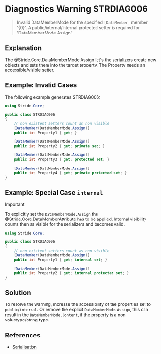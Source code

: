 # Diagnostics Warning STRDIAG006

> Invalid DataMemberMode for the specified `[DataMember]` member '{0}'. A public/internal/internal protected setter is required for 'DataMemberMode.Assign'.

## Explanation

The @Stride.Core.DataMemberMode.Assign let's the serializers create new objects and sets them into the target property. The Property needs an accessible/visible setter.

## Example: Invalid Cases

The following example generates STRDIAG006:

```csharp
using Stride.Core;

public class STRDIAG006
{
    // non existent setters count as non visible
    [DataMember(DataMemberMode.Assign)]
    public int Property1 { get; }

    [DataMember(DataMemberMode.Assign)]
    public int Property2 { get; private set; }
    
    [DataMember(DataMemberMode.Assign)]
    public int Property3 { get; protected set; }
    
    [DataMember(DataMemberMode.Assign)]
    public int Property4 { get; private protected set; }
}
```

## Example: Special Case `internal`

> [!IMPORTANT]
> To explicitly set the `DataMemberMode.Assign` the @Stride.Core.DataMemberAttribute has to be applied.
> Internal visibility counts then as visible for the serializers and becomes valid.

```csharp
using Stride.Core;

public class STRDIAG006
{
    // non existent setters count as non visible
    [DataMember(DataMemberMode.Assign)]
    public int Property1 { get; internal set; }

    [DataMember(DataMemberMode.Assign)]
    public int Property2 { get; internal protected set; }
}
```

## Solution

To resolve the warning, increase the accessibility of the properties set to `public`/`internal`. Or remove the explicit `DataMemberMode.Assign`, this can result in the `DataMemberMode.Content`, if the property is a non valuetype/string type.

## References

- [Serialisation](../manual/scripts/serialization.md)